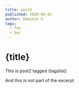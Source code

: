 ```yaml
---
title: post2
published: 2020-06-01
author: Dominik G
tags:
  - foo
  - bar
---
```


<script>
let tagslist = tags.join(' ');
</script>

# {title}

<!-- excerpt:start -->

This is post2 tagged {tagslist}

<!-- excerpt:end -->

And this is not part of the excerpt
